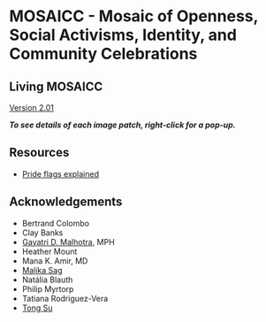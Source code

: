 # MOSAICC - Mosaic of Openness, Social Activisms, Identity, and Community Celebrations

## Living MOSAICC

[Version 2.01](2025-05/20250510/index.html)

***To see details of each image patch, right-click for a pop-up.***

## Resources

- [Pride flags explained](https://www.volvogroup.com/en/news-and-media/news/2021/jun/lgbtq-pride-flags-and-what-they-stand-for.html)

## Acknowledgements
- Bertrand Colombo
- Clay Banks
- [Gayatri D. Malhotra](https://unsplash.com/@gmalhotra), MPH
- Heather Mount
- Mana K. Amir, MD
- [Malika Sag](https://www.instagram.com/malikasag.ph/) 
- Natália Blauth
- Philip Myrtorp
- Tatiana Rodriguez-Vera 
- [Tong Su](https://unsplash.com/@tongsu)
